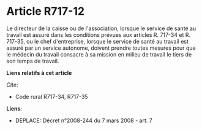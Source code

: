 # Article R717-12

Le directeur de la caisse ou de l'association, lorsque le service de santé au travail est assuré dans les conditions prévues
aux articles R. 717-34 et R. 717-35, ou le chef d'entreprise, lorsque le service de santé au travail est assuré par un
service autonome, doivent prendre toutes mesures pour que le médecin du travail consacre à sa mission en milieu de travail le
tiers de son temps de travail.

**Liens relatifs à cet article**

_Cite_:

  - Code rural R717-34, R717-35

**Liens**:

  - DEPLACE: Décret n°2008-244 du 7 mars 2008 - art. 7
